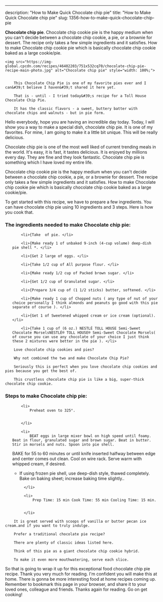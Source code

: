 ---
description: "How to Make Quick Chocolate chip pie"
title: "How to Make Quick Chocolate chip pie"
slug: 1356-how-to-make-quick-chocolate-chip-pie

<p>
	<strong>Chocolate chip pie</strong>. 
	Chocolate chip cookie pie is the happy medium when you can&#39;t decide between a chocolate chip cookie, a pie, or a brownie for dessert. The recipe only takes a few simple ingredients and it satisfies. How to make Chocolate chip cookie pie which is basically chocolate chip cookie baked as a large cookie/pie.
</p>
<p>
	
	<img src="https://img-global.cpcdn.com/recipes/46402203/751x532cq70/chocolate-chip-pie-recipe-main-photo.jpg" alt="Chocolate chip pie" style="width: 100%;">
	
	
		This Chocolate Chip Pie is one of my favorite pies ever and I can&#39;t believe I haven&#39;t shared it here yet.
	
		That is - until - I tried today&#39;s recipe for a Toll House Chocolate Chip Pie.
	
		It has the classic flavors - a sweet, buttery batter with chocolate chips and walnuts - but in pie form.
	
</p>
<p>
	Hello everybody, hope you are having an incredible day today. Today, I will show you a way to make a special dish, chocolate chip pie. It is one of my favorites. For mine, I am going to make it a little bit unique. This will be really delicious.
</p>
	
<p>
	Chocolate chip pie is one of the most well liked of current trending meals in the world. It's easy, it is fast, it tastes delicious. It is enjoyed by millions every day. They are fine and they look fantastic. Chocolate chip pie is something which I have loved my entire life.
</p>
<p>
	Chocolate chip cookie pie is the happy medium when you can&#39;t decide between a chocolate chip cookie, a pie, or a brownie for dessert. The recipe only takes a few simple ingredients and it satisfies. How to make Chocolate chip cookie pie which is basically chocolate chip cookie baked as a large cookie/pie.
</p>

<p>
To get started with this recipe, we have to prepare a few ingredients. You can have chocolate chip pie using 10 ingredients and 3 steps. Here is how you cook that.
</p>

<h3>The ingredients needed to make Chocolate chip pie:</h3>

<ol>
	
		<li>{Take  of pie. </li>
	
		<li>{Make ready 1 of unbaked 9-inch (4-cup volume) deep-dish pie shell *. </li>
	
		<li>{Get 2 large of eggs. </li>
	
		<li>{Take 1/2 cup of All purpose flour. </li>
	
		<li>{Make ready 1/2 cup of Packed brown sugar. </li>
	
		<li>{Get 1/2 cup of Granulated sugar. </li>
	
		<li>{Prepare 3/4 cup of (1 1/2 sticks) butter, softened. </li>
	
		<li>{Make ready 1 cup of Chopped nuts ( any type of nut of your choice personally I think almonds and peanuts go good with this pie separate of course ). </li>
	
		<li>{Get 1 of Sweetened whipped cream or ice cream (optional). </li>
	
		<li>{Take 1 cup of (6 oz.) NESTLÉ TOLL HOUSE Semi-Sweet Chocolate MorselsNESTLÉ® TOLL HOUSE® Semi-Sweet Chocolate Morsels( of course you can use any chocolate of your choice I just think these 2 mixtures were better in the pie ). </li>
	
</ol>
<p>
	
		Love chocolate chip cookies and pies?
	
		Why not combined the two and make Chocolate Chip Pie?
	
		Seriously this is perfect when you love chocolate chip cookies and pies because you get the best of.
	
		This crustless chocolate chip pie is like a big, super-thick chocolate chip cookie.
	
</p>

<h3>Steps to make Chocolate chip pie:</h3>

<ol>
	
		<li>
			Preheat oven to 325°.
			
			
		</li>
	
		<li>
			BEAT eggs in large mixer bowl on high speed until foamy. Beat in flour, granulated sugar and brown sugar. Beat in butter. Stir in morsels and nuts. Spoon into pie shell.

BAKE for 55 to 60 minutes or until knife inserted halfway between edge and center comes out clean. Cool on wire rack. Serve warm with whipped cream, if desired.

* If using frozen pie shell, use deep-dish style, thawed completely. Bake on baking sheet; increase baking time slightly..
			
			
		</li>
	
		<li>
			Prep Time: 15 min Cook Time: 55 min Cooling Time: 15 min.
			
			
		</li>
	
</ol>

<p>
	
		It is great served with scoops of vanilla or butter pecan ice cream.and if you want to truly indulge.
	
		Prefer a traditional chocolate pie recipe?
	
		There are plenty of classic ideas listed here.
	
		Think of this pie as a giant chocolate chip cookie hybrid.
	
		To make it even more mouthwatering, serve each slice.
	
</p>

<p>
	So that is going to wrap it up for this exceptional food chocolate chip pie recipe. Thank you very much for reading. I'm confident you will make this at home. There is gonna be more interesting food at home recipes coming up. Remember to bookmark this page in your browser, and share it to your loved ones, colleague and friends. Thanks again for reading. Go on get cooking!
</p>
